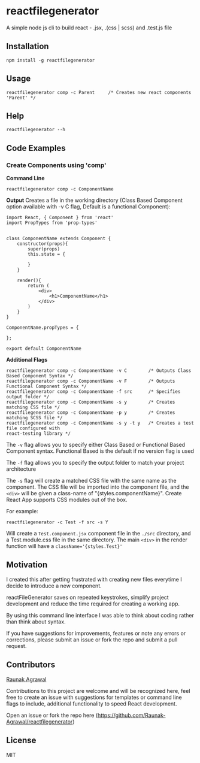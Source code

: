# reactfilegenerator

A simple node js cli to build react - .jsx, .(css | scss) and .test.js file

## Installation

    npm install -g reactfilegenerator

## Usage

    reactfilegenerator comp -c Parent     /* Creates new react components 'Parent' */

## Help

    reactfilegenerator --h

## Code Examples

### Create Components using 'comp'

**Command Line**

    reactfilegenerator comp -c ComponentName

**Output**
Creates a file in the working directory (Class Based Component option available with -v C flag, Default is a functional Component):

    import React, { Component } from 'react'
    import PropTypes from 'prop-types'


    class ComponentName extends Component {
        constructor(props){
            super(props)
            this.state = {

            }
        }

        render(){
            return (
                <div>
                    <h1>ComponentName</h1>
                </div>
            )
        }
    }

    ComponentName.propTypes = {

    };

    export default ComponentName

**Additional Flags**

    reactfilegenerator comp -c ComponentName -v C        /* Outputs Class Based Component Syntax */
    reactfilegenerator comp -c ComponentName -v F        /* Outputs Functional Component Syntax */
    reactfilegenerator comp -c ComponentName -f src      /* Specifies output folder */
    reactfilegenerator comp -c ComponentName -s y        /* Creates matching CSS file */
    reactfilegenerator comp -c ComponentName -p y        /* Creates matching SCSS file */
    reactfilegenerator comp -c ComponentName -s y -t y   /* Creates a test file configured with                                                                  react-testing library */

The `-v` flag allows you to specify either Class Based or Functional Based Component syntax.
Functional Based is the default if no version flag is used

The `-f` flag allows you to specify the output folder to match your project architecture

The `-s` flag will create a matched CSS file with the same name as the component. The CSS file will be imported into the component file, and the `<div>` will be given a class-name of "{styles.componentName}".
Create React App supports CSS modules out of the box.

For example:

    reactfilegenerator -c Test -f src -s Y

Will create a `Test.component.jsx` component file in the `./src` directory, and a Test.module.css file in the same directory. The main `<div>` in the render function will have a `className='{styles.Test}'`

## Motivation

I created this after getting frustrated with creating new files everytime I decide to introduce a new component.

reactFileGenerator saves on repeated keystrokes, simplify project development and reduce the time required for creating a working app.

By using this command line interface I was able to think about coding rather than think about syntax.

If you have suggestions for improvements, features or note any errors or corrections, please submit an issue or fork the repo and submit a pull request.

## Contributors

[Raunak Agrawal](https://github.com/Raunak-Agrawal)

Contributions to this project are welcome and will be recognized here,
feel free to create an issue with suggestions for templates or command line flags to include,
additional functionality to speed React development.

Open an issue or fork the repo here (https://github.com/Raunak-Agrawal/reactfilegenerator)

## License

MIT
